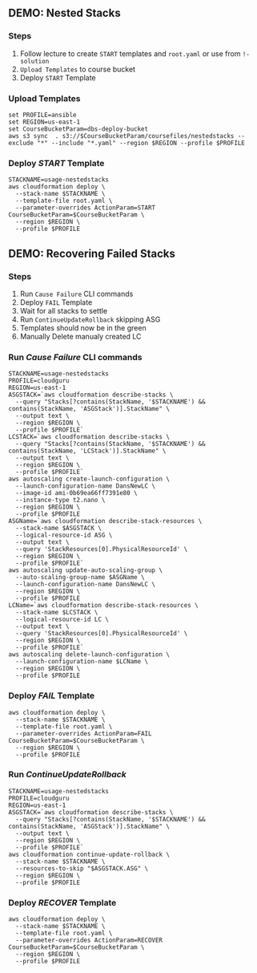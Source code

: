 
## DEMO: Nested Stacks
### Steps
1. Follow lecture to create `START` templates and `root.yaml` or use from `!-solution`
2. `Upload Templates` to course bucket
3. Deploy `START` Template

### Upload Templates
```shell
set PROFILE=ansible
set REGION=us-east-1
set CourseBucketParam=dbs-deploy-bucket
aws s3 sync  . s3://$CourseBucketParam/coursefiles/nestedstacks --exclude "*" --include "*.yaml" --region $REGION --profile $PROFILE
```

### Deploy *START* Template
```shell
STACKNAME=usage-nestedstacks
aws cloudformation deploy \
  --stack-name $STACKNAME \
  --template-file root.yaml \
  --parameter-overrides ActionParam=START CourseBucketParam=$CourseBucketParam \
  --region $REGION \
  --profile $PROFILE
```

## DEMO: Recovering Failed Stacks 
### Steps
1. Run `Cause Failure` CLI commands
2. Deploy `FAIL` Template
3. Wait for all stacks to settle
4. Run `ContinueUpdateRollback` skipping ASG
5. Templates should now be in the green
6. Manually Delete manualy created LC

### Run *Cause Failure* CLI commands
```shell
STACKNAME=usage-nestedstacks
PROFILE=cloudguru
REGION=us-east-1
ASGSTACK=`aws cloudformation describe-stacks \
  --query "Stacks[?contains(StackName, '$STACKNAME') && contains(StackName, 'ASGStack')].StackName" \
  --output text \
  --region $REGION \
  --profile $PROFILE`
LCSTACK=`aws cloudformation describe-stacks \
  --query "Stacks[?contains(StackName, '$STACKNAME') && contains(StackName, 'LCStack')].StackName" \
  --output text \
  --region $REGION \
  --profile $PROFILE`
aws autoscaling create-launch-configuration \
  --launch-configuration-name DansNewLC \
  --image-id ami-0b69ea66ff7391e80 \
  --instance-type t2.nano \
  --region $REGION \
  --profile $PROFILE
ASGName=`aws cloudformation describe-stack-resources \
  --stack-name $ASGSTACK \
  --logical-resource-id ASG \
  --output text \
  --query 'StackResources[0].PhysicalResourceId' \
  --region $REGION \
  --profile $PROFILE`
aws autoscaling update-auto-scaling-group \
  --auto-scaling-group-name $ASGName \
  --launch-configuration-name DansNewLC \
  --region $REGION \
  --profile $PROFILE
LCName=`aws cloudformation describe-stack-resources \
  --stack-name $LCSTACK \
  --logical-resource-id LC \
  --output text \
  --query 'StackResources[0].PhysicalResourceId' \
  --region $REGION \
  --profile $PROFILE`
aws autoscaling delete-launch-configuration \
  --launch-configuration-name $LCName \
  --region $REGION \
  --profile $PROFILE
```

### Deploy *FAIL* Template
```shell
aws cloudformation deploy \
  --stack-name $STACKNAME \
  --template-file root.yaml \
  --parameter-overrides ActionParam=FAIL CourseBucketParam=$CourseBucketParam \
  --region $REGION \
  --profile $PROFILE
```

### Run *ContinueUpdateRollback*
```shell
STACKNAME=usage-nestedstacks
PROFILE=cloudguru
REGION=us-east-1
ASGSTACK=`aws cloudformation describe-stacks \
  --query "Stacks[?contains(StackName, '$STACKNAME') && contains(StackName, 'ASGStack')].StackName" \
  --output text \
  --region $REGION \
  --profile $PROFILE`
aws cloudformation continue-update-rollback \
  --stack-name $STACKNAME \
  --resources-to-skip "$ASGSTACK.ASG" \
  --region $REGION \
  --profile $PROFILE
```

### Deploy *RECOVER* Template
```shell
aws cloudformation deploy \
  --stack-name $STACKNAME \
  --template-file root.yaml \
  --parameter-overrides ActionParam=RECOVER CourseBucketParam=$CourseBucketParam \
  --region $REGION \
  --profile $PROFILE
```
